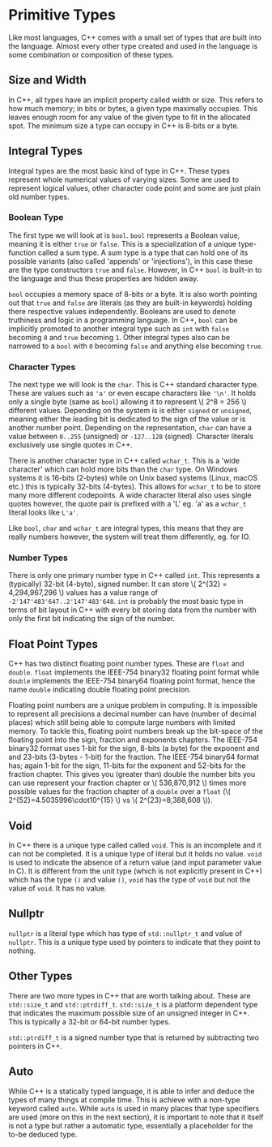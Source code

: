 # Primitive Types

Like most languages, C++ comes with a small set of types that are built into the language. Almost every other type created and used in the language is some combination or composition of these types.

## Size and Width

In C++, all types have an implicit property called width or size. This refers to how much memory; in bits or bytes, a given type maximally occupies. This leaves enough room for any value of the given type to fit in the allocated spot. The minimum size a type can occupy in C++ is 8-bits or a byte.

## Integral Types

Integral types are the most basic kind of type in C++. These types represent whole numerical values of varying sizes. Some are used to represent logical values, other character code point and some are just plain old number types.

### Boolean Type

The first type we will look at is `bool`. `bool` represents a Boolean value, meaning it is either `true` or `false`. This is a specialization of a unique type-function called a sum type. A sum type is a type that can hold one of its possible variants (also called 'appends' or 'injections'), in this case these are the type constructors `true` and `false`. However, in C++ `bool` is built-in to the language and thus these properties are hidden away.

`bool` occupies a memory space of 8-bits or a byte. It is also worth pointing out that `true` and `false` are literals (as they are built-in keywords) holding there respective values independently. Booleans are used to denote truthiness and logic in a programming language. In C++, `bool` can be implicitly promoted to another integral type such as `int` with `false` becoming `0` and `true` becoming `1`. Other integral types also can be narrowed to a `bool` with `0` becoming `false` and anything else becoming `true`.

### Character Types

The next type we will look is the `char`. This is C++ standard character type. These are values such as `'a'` or even escape characters like `'\n'`. It holds only a single byte (same as `bool`) allowing it to represent \\( 2^8 = 256 \\) different values. Depending on the system is is either `signed` or `unsigned`, meaning either the leading bit is dedicated to the sign of the value or is another number point. Depending on the representation, `char` can have a value between `0..255` (unsigned) or `-127..128` (signed). Character literals exclusively use single quotes in C++.

There is another character type in C++ called `wchar_t`. This is a 'wide character' which can hold more bits than the `char` type. On Windows systems it is 16-bits (2-bytes) while on Unix based systems (Linux, macOS etc.) this is typically 32-bits (4-bytes). This allows for `wchar_t` to be to store many more different codepoints. A wide character literal also uses single quotes however, the quote pair is prefixed with a 'L' eg. 'a' as a `wchar_t` literal looks like `L'a'`.

Like `bool`, `char` and `wchar_t` are integral types, this means that they are really numbers however, the system will treat them differently, eg. for IO.

### Number Types

There is only one primary number type in C++ called `int`. This represents a (typically) 32-bit (4-byte), signed number. It can store \\( 2^{32} = 4,294,967,296 \\) values has a value range of `-2'147'483'647..2'147'483'648`. `int` is probably the most basic type in terms of bit layout in C++ with every bit storing data from the number with only the first bit indicating the sign of the number.

## Float Point Types

C++ has two distinct floating point number types. These are `float` and `double`. `float` implements the IEEE-754 binary32 floating point format while `double` implements the IEEE-754 binary64 floating point format, hence the name `double` indicating double floating point precision.

Floating point numbers are a unique problem in computing. It is impossible to represent all precisions a decimal number can have (number of decimal places) which still being able to compute large numbers with limited memory. To tackle this, floating point numbers break up the bit-space of the floating point into the sign, fraction and exponents chapters. The IEEE-754 binary32 format uses 1-bit for the sign, 8-bits (a byte) for the exponent and and 23-bits (3-bytes - 1-bit) for the fraction. The IEEE-754 binary64 format has; again 1-bit for the sign, 11-bits for the exponent and 52-bits for the fraction chapter. This gives you (greater than) double the number bits you can use represent your fraction chapter or \\( 536,870,912 \\) times more possible values for the fraction chapter of a `double` over a `float` (\\( 2^{52}=4.5035996\cdot10^{15} \\) vs \\( 2^{23}=8,388,608 \\)).

## Void

In C++ there is a unique type called called `void`. This is an incomplete and it can not be completed. It is a unique type of literal but it holds no value. `void` is used to indicate the absence of a return value (and input parameter value in C). It is different from the unit type (which is not explicitly present in C++) which has the type `()` and value `()`, `void` has the type of `void` but not the value of `void`. It has no value.

## Nullptr

`nullptr` is a literal type which has type of `std::nullptr_t` and value of `nullptr`. This is a unique type used by pointers to indicate that they point to nothing.

## Other Types

There are two more types in C++ that are worth talking about. These are `std::size_t` and `std::ptrdiff_t`. `std::size_t` is a platform dependent type that indicates the maximum possible size of an unsigned integer in C++. This is typically a 32-bit or 64-bit number types.

`std::ptrdiff_t` is a signed number type that is returned by subtracting two pointers in C++.

## Auto

While C++ is a statically typed language, it is able to infer and deduce the types of many things at compile time. This is achieve with a non-type keyword called `auto`. While `auto` is used in many places that type specifiers are used (more on this in the next section), it is important to note that it itself is not a type but rather a automatic type, essentially a placeholder for the to-be deduced type.
